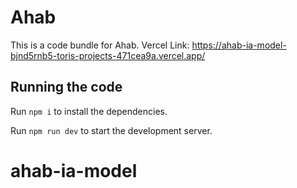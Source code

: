
  # Ahab

  This is a code bundle for Ahab. Vercel Link: https://ahab-ia-model-bjnd5rnb5-toris-projects-471cea9a.vercel.app/
  ## Running the code

  Run `npm i` to install the dependencies.

  Run `npm run dev` to start the development server.
  # ahab-ia-model
